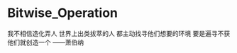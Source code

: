 # Bitwise_Operation
我不相信造化弄人 
世界上出类拔萃的人 
都主动找寻他们想要的环境 
要是遍寻不获 
他们就创造一个 
                      ——萧伯纳 

